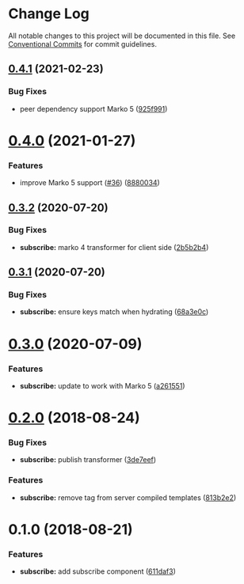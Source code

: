 # Change Log

All notable changes to this project will be documented in this file.
See [Conventional Commits](https://conventionalcommits.org) for commit guidelines.

## [0.4.1](https://github.com/marko-js/tags/compare/@marko-tags/subscribe@0.4.0...@marko-tags/subscribe@0.4.1) (2021-02-23)


### Bug Fixes

* peer dependency support Marko 5 ([925f991](https://github.com/marko-js/tags/commit/925f991fea948b01d696b75e7df5e7b3e8a1159c))





# [0.4.0](https://github.com/marko-js/tags/compare/@marko-tags/subscribe@0.3.2...@marko-tags/subscribe@0.4.0) (2021-01-27)


### Features

* improve Marko 5 support ([#36](https://github.com/marko-js/tags/issues/36)) ([8880034](https://github.com/marko-js/tags/commit/88800342922709b88930863a864869c711386c3c))





## [0.3.2](https://github.com/marko-js/tags/compare/@marko-tags/subscribe@0.3.1...@marko-tags/subscribe@0.3.2) (2020-07-20)


### Bug Fixes

* **subscribe:** marko 4 transformer for client side ([2b5b2b4](https://github.com/marko-js/tags/commit/2b5b2b4af26ccdce3245bb62bb3c770725c3237c))





## [0.3.1](https://github.com/marko-js/tags/compare/@marko-tags/subscribe@0.3.0...@marko-tags/subscribe@0.3.1) (2020-07-20)


### Bug Fixes

* **subscribe:** ensure keys match when hydrating ([68a3e0c](https://github.com/marko-js/tags/commit/68a3e0c4b92ab53a70ae99e57b953f91202030f6))





# [0.3.0](https://github.com/marko-js/tags/compare/@marko-tags/subscribe@0.2.0...@marko-tags/subscribe@0.3.0) (2020-07-09)


### Features

* **subscribe:** update to work with Marko 5 ([a261551](https://github.com/marko-js/tags/commit/a26155113ad96296e784674f517a6ccf7ba05b2d))





<a name="0.2.0"></a>
# [0.2.0](https://github.com/marko-js/tags/compare/@marko-tags/subscribe@0.1.0...@marko-tags/subscribe@0.2.0) (2018-08-24)


### Bug Fixes

* **subscribe:** publish transformer ([3de7eef](https://github.com/marko-js/tags/commit/3de7eef))


### Features

* **subscribe:** remove tag from server compiled templates ([813b2e2](https://github.com/marko-js/tags/commit/813b2e2))




<a name="0.1.0"></a>
# 0.1.0 (2018-08-21)


### Features

* **subscribe:** add subscribe component ([611daf3](https://github.com/marko-js/tags/commit/611daf3))

